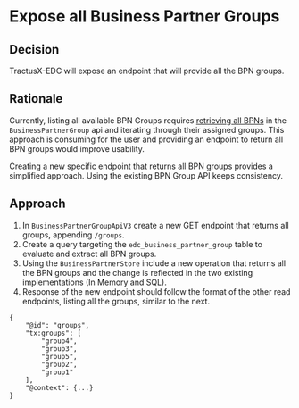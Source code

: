 # Expose all Business Partner Groups

## Decision

TractusX-EDC will expose an endpoint that will provide all the BPN groups.

## Rationale

Currently, listing all available BPN Groups requires [retrieving all BPNs](https://eclipse-tractusx.github.io/tractusx-edc/openapi/control-plane-api/0.9.0/#/Business%20Partner%20Group/resolveV3) in the `BusinessPartnerGroup` api and iterating through their assigned groups. This approach is consuming for the user and providing an endpoint to return all BPN groups would improve usability.

Creating a new specific endpoint that returns all BPN groups provides a simplified approach. Using the existing BPN Group API keeps consistency.

## Approach

1. In `BusinessPartnerGroupApiV3` create a new GET endpoint that returns all groups, appending `/groups`.
2. Create a query targeting the `edc_business_partner_group` table to evaluate and extract all BPN groups.
3. Using the `BusinessPartnerStore` include a new operation that returns all the BPN groups and the change is reflected in the two existing implementations (In Memory and SQL).
4. Response of the new endpoint should follow the format of the other read endpoints, listing all the groups, similar to the next.
```
{
	"@id": "groups",
	"tx:groups": [
		"group4",
		"group3",
		"group5",
		"group2",
		"group1"
	],
	"@context": {...}
}
```

